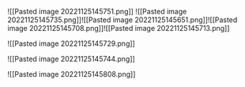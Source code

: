 

![[Pasted image 20221125145751.png]]
![[Pasted image 20221125145735.png]]![[Pasted image 20221125145651.png]]![[Pasted image 20221125145708.png]]![[Pasted image 20221125145713.png]]

![[Pasted image 20221125145729.png]]

![[Pasted image 20221125145744.png]]

![[Pasted image 20221125145808.png]]




